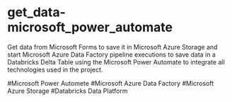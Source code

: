 # get_data-microsoft_power_automate
 Get data from Microsoft Forms to save it in Microsoft Azure Storage and start Microsoft Azure Data Factory pipeline executions to save data in a Databricks Delta Table using the Microsoft Power Automate to integrate all technologies used in the project.

#Microsoft Power Automete
#Microsoft Azure Data Factory
#Microsoft Azure Storage
#Databricks Data Platform
